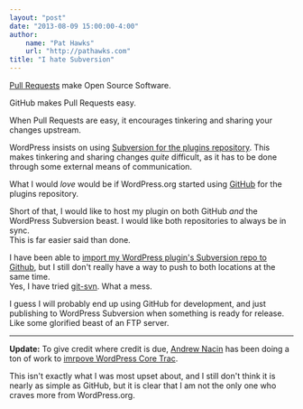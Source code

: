 ```yaml
--- 
layout: "post"  
date: "2013-08-09 15:00:00-4:00"  
author:  
    name: "Pat Hawks"  
    url: "http://pathawks.com"
title: "I hate Subversion"  
---
```


[Pull Requests](https://help.github.com/articles/using-pull-requests) make Open Source Software.

GitHub makes Pull Requests easy.

When Pull Requests are easy, it encourages tinkering and sharing your changes upstream.

WordPress insists on using [Subversion for the plugins repository](http://wordpress.org/plugins/about/svn/).
This makes tinkering and sharing changes _quite_ difficult, as it has to be done through some external means of communication.

What I would _love_ would be if WordPress.org started using [GitHub](https://enterprise.github.com/) for the plugins repository.

Short of that, I would like to host my plugin on both GitHub _and_ the WordPress Subversion beast. I would like both repositories to always be in sync.  
This is far easier said than done.

I have been able to [import my WordPress plugin's Subversion repo to Github](https://gist.github.com/kasparsd/3749872), but I still don't really have a way to push to both locations at the same time.  
Yes, I have tried [git-svn](https://www.kernel.org/pub/software/scm/git/docs/git-svn.html). What a mess.

I guess I will probably end up using GitHub for development, and just publishing to WordPress Subversion when something is ready for release.  
Like some glorified beast of an FTP server.

***

**Update:** To give credit where credit is due, [Andrew Nacin](http://make.wordpress.org/core/author/nacin/) has been doing a ton of work to [imrpove WordPress Core Trac](http://make.wordpress.org/core/2014/01/06/lots-of-improvements-to-core-trac/).

This isn't exactly what I was most upset about, and I still don't think it is nearly as simple as GitHub, but it is clear that I am not the only one who craves more from WordPress.org.
